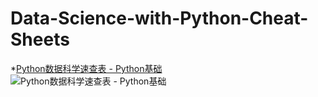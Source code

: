 # Data-Science-with-Python-Cheat-Sheets

*[Python数据科学速查表 - Python基础](https://yaozhu.online/2019/08/24/Python%E6%95%B0%E6%8D%AE%E7%A7%91%E5%AD%A6%E9%80%9F%E6%9F%A5%E8%A1%A8-Python-Basics/)  
![Python数据科学速查表 - Python基础](https://github.com/yaozhu008/Data-Science-with-Python-Cheat-Sheets/blob/master/PythonBasics.bmp)


